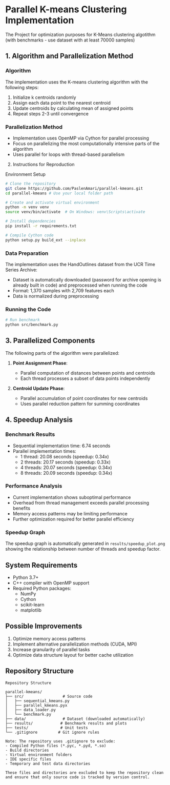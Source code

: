 # Parallel K-means Clustering Implementation
The Project for optimization purposes for K-Means clustering algotithm (with benchmarks - use dataset with at least 70000 samples)

## 1. Algorithm and Parallelization Method

### Algorithm
The implementation uses the K-means clustering algorithm with the following steps:
1. Initialize k centroids randomly
2. Assign each data point to the nearest centroid
3. Update centroids by calculating mean of assigned points
4. Repeat steps 2-3 until convergence

### Parallelization Method
- Implementation uses OpenMP via Cython for parallel processing
- Focus on parallelizing the most computationally intensive parts of the algorithm
- Uses parallel for loops with thread-based parallelism

2. Instructions for Reproduction

Environment Setup
```bash
# Clone the repository
git clone https://github.com/PaslenAmari/parallel-kmeans.git
cd parallel-kmeans # Use your local folder path

# Create and activate virtual environment
python -m venv venv
source venv/bin/activate  # On Windows: venv\Scripts\activate

# Install dependencies
pip install -r requirements.txt

# Compile Cython code
python setup.py build_ext --inplace
```

### Data Preparation
The implementation uses the HandOutlines dataset from the UCR Time Series Archive:
- Dataset is automatically downloaded (password for archive opening is already built in code) and preprocessed when running the code
- Format: 1,370 samples with 2,709 features each
- Data is normalized during preprocessing

### Running the Code
```bash
# Run benchmark
python src/benchmark.py
```

## 3. Parallelized Components

The following parts of the algorithm were parallelized:

1. **Point Assignment Phase**:
   - Parallel computation of distances between points and centroids
   - Each thread processes a subset of data points independently

2. **Centroid Update Phase**:
   - Parallel accumulation of point coordinates for new centroids
   - Uses parallel reduction pattern for summing coordinates

## 4. Speedup Analysis

### Benchmark Results
- Sequential implementation time: 6.74 seconds
- Parallel implementation times:
  * 1 thread: 20.08 seconds (speedup: 0.34x)
  * 2 threads: 20.17 seconds (speedup: 0.33x)
  * 4 threads: 20.07 seconds (speedup: 0.34x)
  * 8 threads: 20.09 seconds (speedup: 0.34x)

### Performance Analysis
- Current implementation shows suboptimal performance
- Overhead from thread management exceeds parallel processing benefits
- Memory access patterns may be limiting performance
- Further optimization required for better parallel efficiency

### Speedup Graph
The speedup graph is automatically generated in `results/speedup_plot.png` showing the relationship between number of threads and speedup factor.

## System Requirements
- Python 3.7+
- C++ compiler with OpenMP support
- Required Python packages:
  * NumPy
  * Cython
  * scikit-learn
  * matplotlib

## Possible Improvements
1. Optimize memory access patterns
2. Implement alternative parallelization methods (CUDA, MPI)
3. Increase granularity of parallel tasks
4. Optimize data structure layout for better cache utilization

## Repository Structure
```
Repository Structure

parallel-kmeans/
├── src/                 # Source code
│   ├── sequential_kmeans.py
│   ├── parallel_kmeans.pyx
│   ├── data_loader.py
│   └── benchmark.py
├── data/                # Dataset (downloaded automatically)
├── results/            # Benchmark results and plots
├── tests/              # Unit tests
└── .gitignore         # Git ignore rules

Note: The repository uses .gitignore to exclude:
- Compiled Python files (*.pyc, *.pyd, *.so)
- Build directories
- Virtual environment folders
- IDE specific files
- Temporary and test data directories

These files and directories are excluded to keep the repository clean and ensure that only source code is tracked by version control.
```
